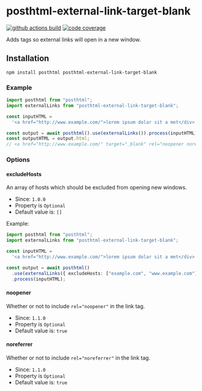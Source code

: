 # posthtml-external-link-target-blank

[![github actions build][img:gh-build]][url:gh-build]
[![code coverage][img:codecov]][url:codecov]

Adds tags so external links will open in a new window.

## Installation

```
npm install posthtml posthtml-external-link-target-blank
```

### Example

```typescript
import posthtml from "posthtml";
import externalLinks from "posthtml-external-link-target-blank";

const inputHTML =
  '<a href="http://www.example.com/">lorem ipsum dolar sit a met</div>';

const output = await posthtml().use(externalLinks()).process(inputHTML);
const outputHTML = output.html;
// <a href="http://www.example.com/" target="_blank" rel="noopener noreferrer">lorem ipsum dolar sit a met</div>
```

### Options

#### excludeHosts

An array of hosts which should be excluded from opening new windows.

- Since: `1.0.0`
- Property is `Optional`
- Default value is: `[]`

Example:

```typescript
import posthtml from "posthtml";
import externalLinks from "posthtml-external-link-target-blank";

const inputHTML =
  '<a href="http://www.example.com/">lorem ipsum dolar sit a met</div>';

const output = await posthtml()
  .use(externalLinks({ excludeHosts: ["example.com", "www.example.com"] }))
  .process(inputHTML);
```

#### noopener

Whether or not to include `rel="noopener"` in the link tag.

- Since: `1.1.0`
- Property is `Optional`
- Default value is: `true`

#### noreferrer

Whether or not to include `rel="noreferrer"` in the link tag.

- Since: `1.1.0`
- Property is `Optional`
- Default value is: `true`

[url:posthtml]: https://github.com/posthtml/posthtml
[img:codecov]: https://codecov.io/gh/bashaus/posthtml-external-link-target-blank/graph/badge.svg?token=D79154VC17
[url:codecov]: https://codecov.io/gh/bashaus/posthtml-external-link-target-blank
[img:gh-build]: https://github.com/bashaus/posthtml-external-link-target-blank/actions/workflows/build.yml/badge.svg
[url:gh-build]: https://github.com/bashaus/posthtml-external-link-target-blank/actions/workflows/build.yml

